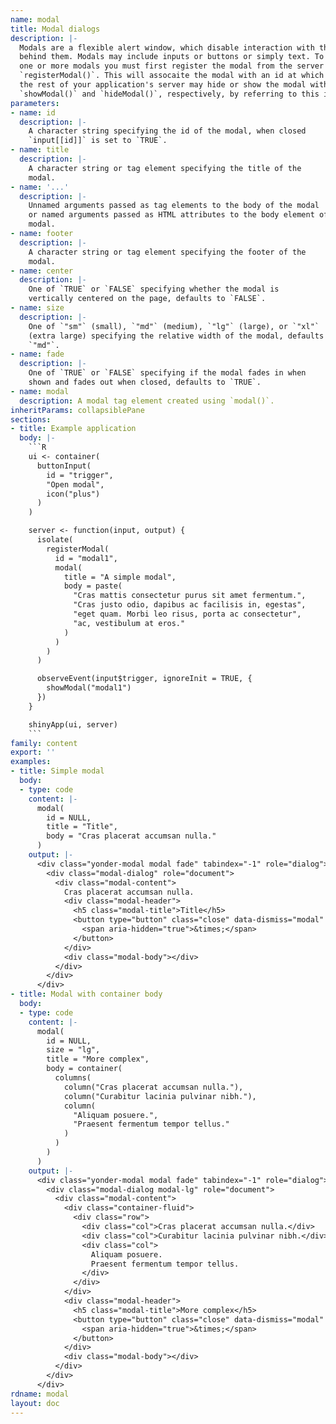 ```yaml
---
name: modal
title: Modal dialogs
description: |-
  Modals are a flexible alert window, which disable interaction with the page
  behind them. Modals may include inputs or buttons or simply text. To use
  one or more modals you must first register the modal from the server with
  `registerModal()`. This will assocaite the modal with an id at which point
  the rest of your application's server may hide or show the modal with
  `showModal()` and `hideModal()`, respectively, by referring to this id.
parameters:
- name: id
  description: |-
    A character string specifying the id of the modal, when closed
    `input[[id]]` is set to `TRUE`.
- name: title
  description: |-
    A character string or tag element specifying the title of the
    modal.
- name: '...'
  description: |-
    Unnamed arguments passed as tag elements to the body of the modal
    or named arguments passed as HTML attributes to the body element of the
    modal.
- name: footer
  description: |-
    A character string or tag element specifying the footer of the
    modal.
- name: center
  description: |-
    One of `TRUE` or `FALSE` specifying whether the modal is
    vertically centered on the page, defaults to `FALSE`.
- name: size
  description: |-
    One of `"sm"` (small), `"md"` (medium), `"lg"` (large), or `"xl"`
    (extra large) specifying the relative width of the modal, defaults to
    `"md"`.
- name: fade
  description: |-
    One of `TRUE` or `FALSE` specifying if the modal fades in when
    shown and fades out when closed, defaults to `TRUE`.
- name: modal
  description: A modal tag element created using `modal()`.
inheritParams: collapsiblePane
sections:
- title: Example application
  body: |-
    ```R
    ui <- container(
      buttonInput(
        id = "trigger",
        "Open modal",
        icon("plus")
      )
    )

    server <- function(input, output) {
      isolate(
        registerModal(
          id = "modal1",
          modal(
            title = "A simple modal",
            body = paste(
              "Cras mattis consectetur purus sit amet fermentum.",
              "Cras justo odio, dapibus ac facilisis in, egestas",
              "eget quam. Morbi leo risus, porta ac consectetur",
              "ac, vestibulum at eros."
            )
          )
        )
      )

      observeEvent(input$trigger, ignoreInit = TRUE, {
        showModal("modal1")
      })
    }

    shinyApp(ui, server)
    ```
family: content
export: ''
examples:
- title: Simple modal
  body:
  - type: code
    content: |-
      modal(
        id = NULL,
        title = "Title",
        body = "Cras placerat accumsan nulla."
      )
    output: |-
      <div class="yonder-modal modal fade" tabindex="-1" role="dialog">
        <div class="modal-dialog" role="document">
          <div class="modal-content">
            Cras placerat accumsan nulla.
            <div class="modal-header">
              <h5 class="modal-title">Title</h5>
              <button type="button" class="close" data-dismiss="modal" aria-label="Close">
                <span aria-hidden="true">&times;</span>
              </button>
            </div>
            <div class="modal-body"></div>
          </div>
        </div>
      </div>
- title: Modal with container body
  body:
  - type: code
    content: |-
      modal(
        id = NULL,
        size = "lg",
        title = "More complex",
        body = container(
          columns(
            column("Cras placerat accumsan nulla."),
            column("Curabitur lacinia pulvinar nibh."),
            column(
              "Aliquam posuere.",
              "Praesent fermentum tempor tellus."
            )
          )
        )
      )
    output: |-
      <div class="yonder-modal modal fade" tabindex="-1" role="dialog">
        <div class="modal-dialog modal-lg" role="document">
          <div class="modal-content">
            <div class="container-fluid">
              <div class="row">
                <div class="col">Cras placerat accumsan nulla.</div>
                <div class="col">Curabitur lacinia pulvinar nibh.</div>
                <div class="col">
                  Aliquam posuere.
                  Praesent fermentum tempor tellus.
                </div>
              </div>
            </div>
            <div class="modal-header">
              <h5 class="modal-title">More complex</h5>
              <button type="button" class="close" data-dismiss="modal" aria-label="Close">
                <span aria-hidden="true">&times;</span>
              </button>
            </div>
            <div class="modal-body"></div>
          </div>
        </div>
      </div>
rdname: modal
layout: doc
---
```

